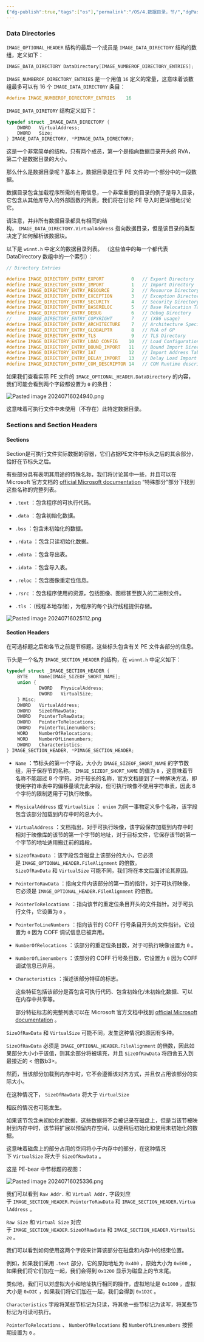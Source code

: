 ```yaml
---
{"dg-publish":true,"tags":["os"],"permalink":"/OS/4.数据目录，节/","dgPassFrontmatter":true}
---
```


### Data Directories 

`IMAGE_OPTIONAL_HEADER` 结构的最后一个成员是 `IMAGE_DATA_DIRECTORY` 结构的数组，定义如下：

```cpp
IMAGE_DATA_DIRECTORY DataDirectory[IMAGE_NUMBEROF_DIRECTORY_ENTRIES];
```

`IMAGE_NUMBEROF_DIRECTORY_ENTRIES` 是一个用值 `16` 定义的常量，这意味着该数组最多可以有 16 个 `IMAGE_DATA_DIRECTORY` 条目：

```cpp
#define IMAGE_NUMBEROF_DIRECTORY_ENTRIES    16
```

`IMAGE_DATA_DIRETORY` 结构定义如下：

```cpp
typedef struct _IMAGE_DATA_DIRECTORY {
    DWORD   VirtualAddress;
    DWORD   Size;
} IMAGE_DATA_DIRECTORY, *PIMAGE_DATA_DIRECTORY;
```


这是一个非常简单的结构，只有两个成员，第一个是指向数据目录开头的 RVA，第二个是数据目录的大小。

那么什么是数据目录呢？基本上，数据目录是位于 PE 文件的一个部分中的一段数据。  

数据目录包含加载程序所需的有用信息，一个非常重要的目录的例子是导入目录，它包含从其他库导入的外部函数的列表，我们将在讨论 PE 导入时更详细地讨论它。

请注意，并非所有数据目录都具有相同的结构， `IMAGE_DATA_DIRECTORY.VirtualAddress` 指向数据目录，但是该目录的类型决定了如何解析该数据块。

以下是 `winnt.h` 中定义的数据目录列表。 （这些值中的每一个都代表 DataDirectory 数组中的一个索引）：

```cpp
// Directory Entries

#define IMAGE_DIRECTORY_ENTRY_EXPORT          0   // Export Directory
#define IMAGE_DIRECTORY_ENTRY_IMPORT          1   // Import Directory
#define IMAGE_DIRECTORY_ENTRY_RESOURCE        2   // Resource Directory
#define IMAGE_DIRECTORY_ENTRY_EXCEPTION       3   // Exception Directory
#define IMAGE_DIRECTORY_ENTRY_SECURITY        4   // Security Directory
#define IMAGE_DIRECTORY_ENTRY_BASERELOC       5   // Base Relocation Table
#define IMAGE_DIRECTORY_ENTRY_DEBUG           6   // Debug Directory
//      IMAGE_DIRECTORY_ENTRY_COPYRIGHT       7   // (X86 usage)
#define IMAGE_DIRECTORY_ENTRY_ARCHITECTURE    7   // Architecture Specific Data
#define IMAGE_DIRECTORY_ENTRY_GLOBALPTR       8   // RVA of GP
#define IMAGE_DIRECTORY_ENTRY_TLS             9   // TLS Directory
#define IMAGE_DIRECTORY_ENTRY_LOAD_CONFIG    10   // Load Configuration Directory
#define IMAGE_DIRECTORY_ENTRY_BOUND_IMPORT   11   // Bound Import Directory in headers
#define IMAGE_DIRECTORY_ENTRY_IAT            12   // Import Address Table
#define IMAGE_DIRECTORY_ENTRY_DELAY_IMPORT   13   // Delay Load Import Descriptors
#define IMAGE_DIRECTORY_ENTRY_COM_DESCRIPTOR 14   // COM Runtime descriptor
```

如果我们查看实际 PE 文件的 `IMAGE_OPTIONAL_HEADER.DataDirectory` 的内容，我们可能会看到两个字段都设置为 `0` 的条目：

![Pasted image 20240716024940.png](/img/user/OS/assert/Pasted%20image%2020240716024940.png)

这意味着可执行文件中未使用（不存在）此特定数据目录。

### Sections and Section Headers

#### Sections

Section是可执行文件实际数据的容器，它们占据PE文件中标头之后的其余部分，恰好在节标头之后。  

有些部分具有表明其用途的特殊名称，我们将讨论其中一些，并且可以在 Microsoft 官方文档的 [official Microsoft documentation](https://docs.microsoft.com/en-us/windows/win32/debug/pe-format) “特殊部分”部分下找到这些名称的完整列表。

- `.text` ：包含程序的可执行代码。

- `.data` ：包含初始化数据。

- `.bss` ：包含未初始化的数据。

- `.rdata` ：包含只读初始化数据。

- `.edata` ：包含导出表。

- `.idata` ：包含导入表。

- `.reloc` ：包含图像重定位信息。

- `.rsrc` ：包含程序使用的资源，包括图像、图标甚至嵌入的二进制文件。

- `.tls` ：（线程本地存储），为程序的每个执行线程提供存储。

![Pasted image 20240716025112.png](/img/user/OS/assert/Pasted%20image%2020240716025112.png)

#### Section Headers 

在可选标题之后和各节之前是节标题。这些标头包含有关 PE 文件各部分的信息。

节头是一个名为 `IMAGE_SECTION_HEADER` 的结构，在 `winnt.h` 中定义如下：

```cpp
typedef struct _IMAGE_SECTION_HEADER {
    BYTE    Name[IMAGE_SIZEOF_SHORT_NAME];
    union {
            DWORD   PhysicalAddress;
            DWORD   VirtualSize;
    } Misc;
    DWORD   VirtualAddress;
    DWORD   SizeOfRawData;
    DWORD   PointerToRawData;
    DWORD   PointerToRelocations;
    DWORD   PointerToLinenumbers;
    WORD    NumberOfRelocations;
    WORD    NumberOfLinenumbers;
    DWORD   Characteristics;
} IMAGE_SECTION_HEADER, *PIMAGE_SECTION_HEADER;
```

- `Name` ：节标头的第一个字段，大小为 `IMAGE_SIZEOF_SHORT_NAME` 的字节数组，用于保存节的名称。 `IMAGE_SIZEOF_SHORT_NAME` 的值为 `8` ，这意味着节名称不能超过 8 个字符。对于较长的名称，官方文档提到了一种解决方法，即使用字符串表中的偏移量填充此字段，但可执行映像不使用字符串表，因此 8 个字符的限制适用于可执行映像。

- `PhysicalAddress` 或 `VirtualSize` ： `union` 为同一事物定义多个名称，该字段包含该部分加载到内存中时的总大小。

- `VirtualAddress` ：文档指出，对于可执行映像，该字段保存加载到内存中时相对于映像库的该节的第一个字节的地址，对于目标文件，它保存该节的第一个字节的地址适用搬迁前的路段。

- `SizeOfRawData` ：该字段包含磁盘上该部分的大小，它必须是 `IMAGE_OPTIONAL_HEADER.FileAlignment` 的倍数。  
    `SizeOfRawData` 和 `VirtualSize` 可能不同，我们将在本文后面讨论其原因。

- `PointerToRawData` ：指向文件内该部分的第一页的指针，对于可执行映像，它必须是 `IMAGE_OPTIONAL_HEADER.FileAlignment` 的倍数。

- `PointerToRelocations` ：指向该节的重定位条目开头的文件指针。对于可执行文件，它设置为 `0` 。

- `PointerToLineNumbers` ：指向该节的 COFF 行号条目开头的文件指针。它设置为 `0` 因为 COFF 调试信息已被弃用。

- `NumberOfRelocations` ：该部分的重定位条目数，对于可执行映像设置为 `0` 。

- `NumberOfLinenumbers` ：该部分的 COFF 行号条目数，它设置为 `0` 因为 COFF 调试信息已弃用。

- `Characteristics` ：描述该部分特征的标志。  
    
    这些特征包括该部分是否包含可执行代码、包含初始化/未初始化数据、可以在内存中共享等。  
    
    部分特征标志的完整列表可以在 Microsoft 官方文档中找到 [official Microsoft documentation](https://docs.microsoft.com/en-us/windows/win32/debug/pe-format) 。

`SizeOfRawData` 和 `VirtualSize` 可能不同，发生这种情况的原因有多种。

`SizeOfRawData` 必须是 `IMAGE_OPTIONAL_HEADER.FileAlignment` 的倍数，因此如果部分大小小于该值，则其余部分将被填充，并且 `SizeOfRawData` 将四舍五入到最接近的 < 倍数b3>。  

然而，当该部分加载到内存中时，它不会遵循该对齐方式，并且仅占用该部分的实际大小。  

在这种情况下， `SizeOfRawData` 将大于 `VirtualSize`

相反的情况也可能发生。  

如果该节包含未初始化的数据，这些数据将不会被记录在磁盘上，但是当该节被映射到内存中时，该节将扩展以预留内存空间，以便稍后初始化和使用未初始化的数据。  

这意味着磁盘上的部分占用的空间将小于内存中的部分，在这种情况下 `VirtualSize` 将大于 `SizeOfRawData` 。

这是 PE-bear 中节标题的视图：

![Pasted image 20240716025336.png](/img/user/OS/assert/Pasted%20image%2020240716025336.png)


我们可以看到 `Raw Addr.` 和 `Virtual Addr.` 字段对应于 `IMAGE_SECTION_HEADER.PointerToRawData` 和 `IMAGE_SECTION_HEADER.VirtualAddress` 。

`Raw Size` 和 `Virtual Size` 对应于 `IMAGE_SECTION_HEADER.SizeOfRawData` 和 `IMAGE_SECTION_HEADER.VirtualSize` 。  

我们可以看到如何使用这两个字段来计算该部分在磁盘和内存中的结束位置。  

例如，如果我们采用 `.text` 部分，它的原始地址为 `0x400` ，原始大小为 `0xE00` ，如果我们将它们加在一起，我们会得到 `0x1200` 显示为磁盘上的节末尾。  

类似地，我们可以对虚拟大小和地址执行相同的操作，虚拟地址是 `0x1000` ，虚拟大小是 `0xD2C` ，如果我们将它们加在一起，我们会得到 `0x1D2C` 。

`Characteristics` 字段将某些节标记为只读，将其他一些节标记为读写，将某些节标记为可读可执行。

`PointerToRelocations` 、 `NumberOfRelocations` 和 `NumberOfLinenumbers` 按预期设置为 `0` 。